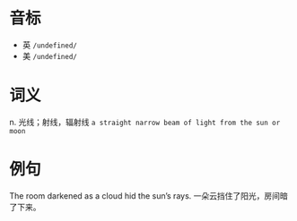 # 音标

- 英 `/undefined/`
- 美 `/undefined/`

# 词义

n. 光线；射线，辐射线
`a straight narrow beam of light from the sun or moon`

# 例句

The room darkened as a cloud hid the sun’s rays.
一朵云挡住了阳光，房间暗了下来。


